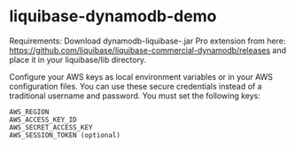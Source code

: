 # liquibase-dynamodb-demo
Requirements: Download dynamodb-liquibase-<version>.jar Pro extension from here: https://github.com/liquibase/liquibase-commercial-dynamodb/releases and place it in your liquibase/lib directory.

Configure your AWS keys as local environment variables or in your AWS configuration files. You can use these secure credentials instead of a traditional username and password. You must set the following keys:

```
AWS_REGION
AWS_ACCESS_KEY_ID
AWS_SECRET_ACCESS_KEY
AWS_SESSION_TOKEN (optional)
```